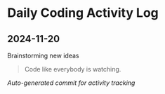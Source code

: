 # Daily Coding Activity Log

## 2024-11-20

Brainstorming new ideas

> Code like everybody is watching.

*Auto-generated commit for activity tracking*
